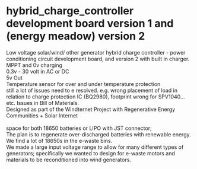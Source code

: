 # hybrid_charge_controller development board version 1 and (energy meadow) version 2 
Low voltage solar/wind/ other generator hybrid charge controller -  power conditioning circuit development board, and version 2 with built in charger. 
<br>MPPT and 0v charging
<br>0.3v - 30 volt in AC or DC 
<br>5v Out
<br>Temperature sensor for over and under temperature protection
<br>still a lot of issues need to e resolved. e.g. wrong placement of load in relation to charge protection IC (BQ2980), footprint wrong for SPV1040... etc. Issues in Bill of Materials. 
<br>Designed as part of the Windternet Project with Regenerative Energy Communities + Solar Internet
<br> <br> space for both 18650 batteries or LIPO with JST connector;
<br> The plan is to regenerate over-discharged batteries with renewable energy. We find a lot of 18650s in the e-waste bins.
<br> We made a large input voltage range to allow for many different types of generators; specifically we wanted to design for e-waste motors and materials to be reconditioned into wind generators. 

